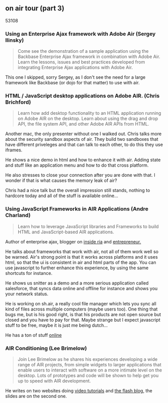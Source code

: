 <article><h2>on air tour (part 3)</h2><time><span class="day">5</span><span class="month">3</span><span class="year">108</span></time><h3>Using an Enterprise Ajax framework with Adobe Air (Sergey Ilinsky)</h3><blockquote>Come see the demonstration of a sample application using the Backbase Enterprise Ajax framework in combination with Adobe Air. Learn the lessons, issues and best practices developed from integrating Enterprise Ajax applications with Adobe Air.</blockquote><p>This one I skipped, sorry Sergey, as I don't see the need for a large framework like Backbase (or dojo for that matter) to use with air.</p><h3>HTML / JavaScript desktop applications on Adobe AIR. (Chris Brichford)</h3><blockquote>Learn how add desktop functionality to an HTML application running on Adobe AIR on the desktop. Learn about using the drag and drop API, the file system API, and other Adobe AIR APIs from HTML.</blockquote><p>Another mac, the only presenter without one I walked out. Chris talks more about the security sandbox aspects of air. They build two sandboxes that have different priveleges and that can talk to each other, to do this they use iframes.</p><p>He shows a nice demo in html and how to enhance it with air. Adding state and stuff like an application menu and how to do that cross platform.</p><p>He also stresses to close your connection after you are done with that. I wonder if that is what causes the memory leak of air?</p><p>Chris had a nice talk but the overall impression still stands, nothing to hardcore today and all of the stuff is available online...</p><h3>Using JavaScript Frameworks in AIR Applications (Andre Charland)</h3><blockquote>Learn how to leverage JavaScript libraries and Frameworks to build HTML and JavaScript-based AIR applications. </blockquote><p>Author of enterprise ajax, blogger on <a href="http://www.insideria.com/">inside ria</a> and <a href="http://www.nitobi.com/">entrepreneur.</a></p><p>He talks about frameworks that work with air, not all of them work well so be warned. Air's strong point is that it works across platforms and it uses html, so that the ui is consistent in air and html parts of the app. You can use javascript to further enhance this experience, by using the same shortcuts for instance.</p><p>He shows us snitter as a demo and a more serious application called salesforce, that syncs data online and offline for instance and shows you your network status.</p><p>He is working on sh.air, a really cool file manager which lets you sync all kind of files across multiple computers (maybe users too). One thing that bugs me, but is his good right, is that his products are not open source but closed and you have to pay for that. Maybe strange but I expect javascript stuff to be free, maybe it is just me being dutch...</p><p>He has a ton of stuff <a href="http://www.nitobi.com/air">online</a></p><h3>AIR Conditioning (Lee Brimelow)</h3><blockquote>Join Lee Brimelow as he shares his experiences developing a wide range of AIR projects, from simple widgets to larger applications that enable users to interact with software on a more intimate level on the desktop. Lots of prototypes and code will be shown to help get you up to speed with AIR development.</blockquote><p>He writes on two websites doing <a href="http://www.gotoandlearn.com/">video tutorials</a> and <a href="http://theflashblog.com/">the flash blog</a>, the slides are on the second one.</p></article>